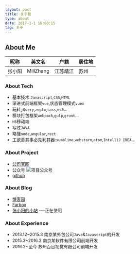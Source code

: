```yaml
---
layout: post
title: 关于我
type: about
date: 2017-1-1 16:08:15
tag: 关于
---
```


## About Me

|   昵称      |   英文名  |  户籍  |   居住地   |
|   -----   |   -----   |   -----  |   -----     |
|   张小阳    |   MillZhang   |   江苏靖江    |   苏州  |

### About Tech

* 基本技术:`Javascript`,`CSS`,`HTML`
* 渐进式前端框架`vue`,状态管理模式`vuex`
* 玩转`jQuery`,`zepto`,`sass`,`es6`...
* 模块打包框架`webpack`,`gulp`,`grunt`...
* `H5`移动端
* 写过`JAVA`
* 略懂`node`,`angular`,`rect`
* 工欲善其事必先利其器:`sumblime`,`webstorm`,`atom`,`IntelliJ IDEA`...

### About Project

* [公司官网](http://www.timepack.cn)
* 公众号
![项目公众号](http://www.timepack.cn/static/images/contact/WX.png)
* [github](https://millzhang.github.com)

### About Blog

* [博客园](http://www.cnblogs.com/winyou/)
* [Farbox](http://mill.farbox.com/)
* [张小阳的小站](https://millzhang.github.io/) ---正在使用

### About Experience

* 2013.12~2015.3 南京某外包公司`Java`&`Javascript`的开发
* 2015.3~2016.2 南京某软件有限公司前端开发
* 2016.2~至今 苏州百目视觉有限公司前端开发




